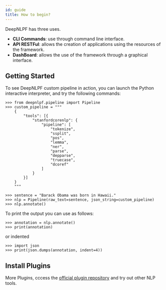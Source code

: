 ```yaml
---
id: guide
title: How to begin?
---
```


DeepNLPF has three uses. <br>
- <b>CLI Commands</b>: use through command line interface. <br>
- <b>API RESTFul</b>: allows the creation of applications using the resources of the framework. <br>
- <b>DashBoard</b>: allows the use of the framework through a graphical interface. <br>

## Getting Started

To see DeepNLPF custom pipeline in action, you can launch the Python interactive interpreter, and try the following commands:

    >>> from deepnlpf.pipeline import Pipeline
    >>> custom_pipeline = """
        {
            "tools": [{
                "stanfordcorenlp": {
                    "pipeline": [
                        "tokenize",
                        "ssplit",
                        "pos",
                        "lemma",
                        "ner",
                        "parse",
                        "depparse",
                        "truecase",
                        "dcoref"
                    ]
                }
            }]
        }
        """

    >>> sentence = "Barack Obama was born in Hawaii."
    >>> nlp = Pipeline(raw_text=sentence, json_string=custom_pipeline)
    >>> nlp.annotate()

To print the output you can use as follows:

    >>> annotation = nlp.annotate()
    >>> print(annotation)

or indented

    >>> import json
    >>> print(json.dumps(annotation, indent=4))

## Install Plugins

More Plugins, cccess the [official plugin repository](https://deepnlpf.github.io/site/docs/plugins) and try out other NLP tools.